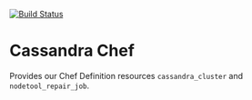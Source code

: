 [![Build Status](https://circleci.com/gh/mmi-cookbooks/cassandra-chef.svg?style=svg)](https://circleci.com/gh/mmi-cookbooks/cassandra-chef)

# Cassandra Chef

Provides our Chef Definition resources `cassandra_cluster` and `nodetool_repair_job`.

